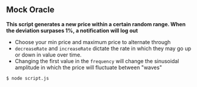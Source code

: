 ## Mock Oracle

**This script generates a new price within a certain random range.  When the deviation surpases 1%, a notification will log out**

- Choose your min price and maximum price to alternate through
- `decreaseRate` and `increaseRate` dictate the rate in which they may go up or down in value over time.
- Changing the first value in the `frequency` will change the sinusoidal amplitude in which the price will fluctuate between "waves"

```shell
$ node script.js
```
